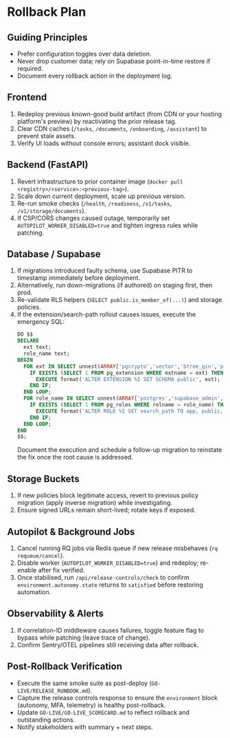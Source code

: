 # Rollback Plan

## Guiding Principles
- Prefer configuration toggles over data deletion.
- Never drop customer data; rely on Supabase point-in-time restore if required.
- Document every rollback action in the deployment log.

## Frontend
1. Redeploy previous known-good build artifact (from CDN or your hosting platform's preview) by reactivating the prior release tag.
2. Clear CDN caches (`/tasks`, `/documents`, `/onboarding`, `/assistant`) to prevent stale assets.
3. Verify UI loads without console errors; assistant dock visible.

## Backend (FastAPI)
1. Revert infrastructure to prior container image (`docker pull <registry>/<service>:<previous-tag>`).
2. Scale down current deployment, scale up previous version.
3. Re-run smoke checks (`/health`, `/readiness`, `/v1/tasks`, `/v1/storage/documents`).
4. If CSP/CORS changes caused outage, temporarily set `AUTOPILOT_WORKER_DISABLED=true` and tighten ingress rules while patching.

## Database / Supabase
1. If migrations introduced faulty schema, use Supabase PITR to timestamp immediately before deployment.
2. Alternatively, run down-migrations (if authored) on staging first, then prod.
3. Re-validate RLS helpers (`SELECT public.is_member_of(...)`) and storage policies.
4. If the extension/search-path rollout causes issues, execute the emergency SQL:
   ```sql
   DO $$
   DECLARE
     ext text;
     role_name text;
   BEGIN
     FOR ext IN SELECT unnest(ARRAY['pgcrypto','vector','btree_gin','pg_trgm']) LOOP
       IF EXISTS (SELECT 1 FROM pg_extension WHERE extname = ext) THEN
         EXECUTE format('ALTER EXTENSION %I SET SCHEMA public', ext);
       END IF;
     END LOOP;
     FOR role_name IN SELECT unnest(ARRAY['postgres','supabase_admin','supabase_auth_admin','supabase_storage_admin','authenticator','service_role','authenticated','anon']) LOOP
       IF EXISTS (SELECT 1 FROM pg_roles WHERE rolname = role_name) THEN
         EXECUTE format('ALTER ROLE %I SET search_path TO app, public, auth', role_name);
       END IF;
     END LOOP;
   END
   $$;
   ```
   Document the execution and schedule a follow-up migration to reinstate the fix once the root cause is addressed.

## Storage Buckets
1. If new policies block legitimate access, revert to previous policy migration (apply inverse migration) while investigating.
2. Ensure signed URLs remain short-lived; rotate keys if exposed.

## Autopilot & Background Jobs
1. Cancel running RQ jobs via Redis queue if new release misbehaves (`rq requeue/cancel`).
2. Disable worker (`AUTOPILOT_WORKER_DISABLED=true`) and redeploy; re-enable after fix verified.
3. Once stabilised, run `/api/release-controls/check` to confirm `environment.autonomy.state` returns to `satisfied` before restoring automation.

## Observability & Alerts
1. If correlation-ID middleware causes failures, toggle feature flag to bypass while patching (leave trace of change).
2. Confirm Sentry/OTEL pipelines still receiving data after rollback.

## Post-Rollback Verification
- Execute the same smoke suite as post-deploy (`GO-LIVE/RELEASE_RUNBOOK.md`).
- Capture the release controls response to ensure the `environment` block (autonomy, MFA, telemetry) is healthy post-rollback.
- Update `GO-LIVE/GO-LIVE_SCORECARD.md` to reflect rollback and outstanding actions.
- Notify stakeholders with summary + next steps.
